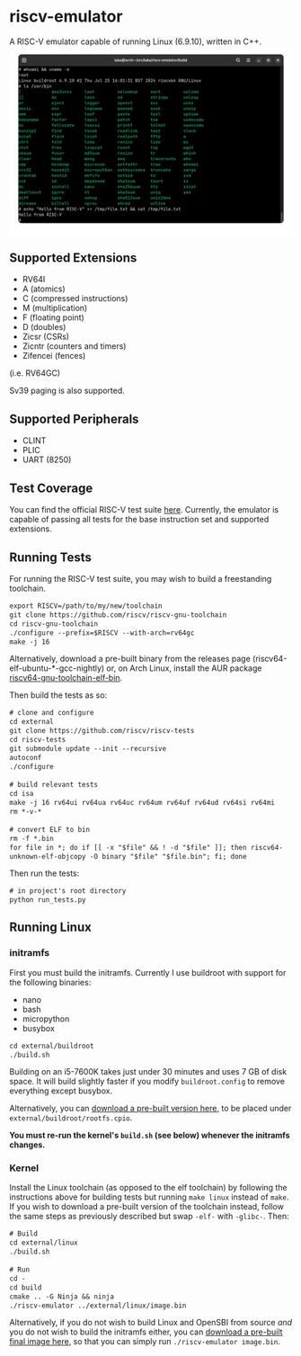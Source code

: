 # riscv-emulator
A RISC-V emulator capable of running Linux (6.9.10), written in C++.
![The emulator running Linux with a buildroot userspace](screenshots/linux_6.9.10_mmu.png)

## Supported Extensions
* RV64I
* A (atomics)
* C (compressed instructions)
* M (multiplication)
* F (floating point)
* D (doubles)
* Zicsr (CSRs)
* Zicntr (counters and timers)
* Zifencei (fences)

(i.e. RV64GC)

Sv39 paging is also supported.

## Supported Peripherals
* CLINT
* PLIC
* UART (8250)

## Test Coverage
You can find the official RISC-V test suite [here](https://github.com/riscv-software-src/riscv-tests).
Currently, the emulator is capable of passing all tests for the base instruction set and supported extensions.

## Running Tests
For running the RISC-V test suite, you may wish to build a freestanding toolchain.
```
export RISCV=/path/to/my/new/toolchain
git clone https://github.com/riscv/riscv-gnu-toolchain
cd riscv-gnu-toolchain
./configure --prefix=$RISCV --with-arch=rv64gc
make -j 16
```
Alternatively, download a pre-built binary from the releases page (riscv64-elf-ubuntu-*-gcc-nightly) or, on Arch Linux, install the AUR package [riscv64-gnu-toolchain-elf-bin](https://aur.archlinux.org/packages/riscv64-gnu-toolchain-elf-bin).

Then build the tests as so:
```
# clone and configure
cd external
git clone https://github.com/riscv/riscv-tests
cd riscv-tests
git submodule update --init --recursive
autoconf
./configure

# build relevant tests
cd isa
make -j 16 rv64ui rv64ua rv64uc rv64um rv64uf rv64ud rv64si rv64mi
rm *-v-*

# convert ELF to bin
rm -f *.bin
for file in *; do if [[ -x "$file" && ! -d "$file" ]]; then riscv64-unknown-elf-objcopy -O binary "$file" "$file.bin"; fi; done
```

Then run the tests:
```
# in project's root directory
python run_tests.py
```

## Running Linux

### initramfs
First you must build the initramfs. Currently I use buildroot with support for the following binaries:
- nano
- bash
- micropython
- busybox

```
cd external/buildroot
./build.sh
```

Building on an i5-7600K takes just under 30 minutes and uses 7 GB of disk space. It will build slightly faster if you modify `buildroot.config` to remove everything except busybox.

Alternatively, you can [download a pre-built version here](https://github.com/lukawarren/riscv-emulator/releases), to be placed under `external/buildroot/rootfs.cpio`.

**You must re-run the kernel's `build.sh` (see below) whenever the initramfs changes.**

### Kernel
Install the Linux toolchain (as opposed to the elf toolchain) by following the instructions above for building tests but running `make linux` instead of `make`. If you wish to download a pre-built version of the toolchain instead, follow the same steps as previously described but swap `-elf-` with `-glibc-`. Then:
```
# Build
cd external/linux
./build.sh

# Run
cd -
cd build
cmake .. -G Ninja && ninja
./riscv-emulator ../external/linux/image.bin
```

Alternatively, if you do not wish to build Linux and OpenSBI from source *and* you do not wish to build the initramfs either, you can [download a pre-built final image here](https://github.com/lukawarren/riscv-emulator/releases), so that you can simply run `./riscv-emulator image.bin`.